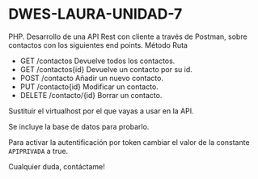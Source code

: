 # DWES-LAURA-UNIDAD-7

PHP. Desarrollo de una API Rest con cliente a través de Postman, sobre contactos con los siguientes end points.
Método     Ruta
- GET     /contactos     Devuelve todos los contactos.
- GET     /contactos{id} Devuelve un contacto por su id.
- POST    /contacto      Añadir un nuevo contacto.
- PUT     /contacto{id}  Modificar un contacto.
- DELETE  /contacto/{id} Borrar un contacto.

Sustituir el virtualhost por el que vayas a usar en la API.

Se incluye la base de datos para probarlo.

Para activar la autentificación por token cambiar el valor de la constante `APIPRIVADA` a true.

Cualquier duda, contáctame!
